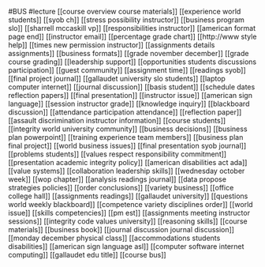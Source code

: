 #BUS
#lecture
[[course overview course materials]]
[[experience world students]]
[[syob ch]]
[[stress possibility instructor]]
[[business program slo]]
[[sharrell mccaskill vp]]
[[responsibilities instructor]]
[[american format page end]]
[[instructor email]]
[[percentage grade chart]]
[[http://www style help]]
[[times new permission instructor]]
[[assignments details assignments]]
[[business formats]]
[[grade november december]]
[[grade course grading]]
[[leadership support]]
[[opportunities students discussions participation]]
[[guest community]]
[[assignment time]]
[[readings syob]]
[[final project journal]]
[[gallaudet university slo students]]
[[laptop computer internet]]
[[journal discussion]]
[[basis student]]
[[schedule dates reflection papers]]
[[final presentation]]
[[instructor issue]]
[[american sign language]]
[[session instructor grade]]
[[knowledge inquiry]]
[[blackboard discussion]]
[[attendance participation attendance]]
[[reflection paper]]
[[assault discrimination instructor information]]
[[course students]]
[[integrity world university community]]
[[business decisions]]
[[business plan powerpoint]]
[[training experience team members]]
[[business plan final project]]
[[world business issues]]
[[final presentation syob journal]]
[[problems students]]
[[values respect responsibility commitment]]
[[presentation academic integrity policy]]
[[american disabilities act ada]]
[[value systems]]
[[collaboration leadership skills]]
[[wednesday october week]]
[[wop chapter]]
[[analysis readings journal]]
[[data propose strategies policies]]
[[order conclusions]]
[[variety business]]
[[office college hall]]
[[assignments readings]]
[[gallaudet university]]
[[questions world weekly blackboard]]
[[competence variety disciplines order]]
[[world issue]]
[[skills competencies]]
[[pm est]]
[[assignments meeting instructor sessions]]
[[integrity code values university]]
[[reasoning skills]]
[[course materials]]
[[business book]]
[[journal discussion journal discussion]]
[[monday december physical class]]
[[accommodations students disabilities]]
[[american sign language asl]]
[[computer software internet computing]]
[[gallaudet edu title]]
[[course bus]]
